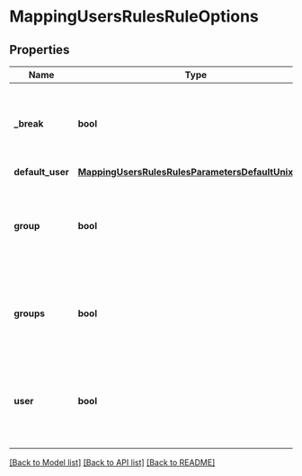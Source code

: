 # MappingUsersRulesRuleOptions

## Properties
Name | Type | Description | Notes
------------ | ------------- | ------------- | -------------
**_break** | **bool** | If true, and the rule was applied successfully, stop processing further. | [optional] 
**default_user** | [**MappingUsersRulesRulesParametersDefaultUnixUser**](MappingUsersRulesRulesParametersDefaultUnixUser.md) |  | [optional] 
**group** | **bool** | If true, the primary GID and primary group SID should be copied to the existing credential. | [optional] 
**groups** | **bool** | If true, all additional identifiers should be copied to the existing credential. | [optional] 
**user** | **bool** | If true, the primary UID and primary user SID should be copied to the existing credential. | [optional] 

[[Back to Model list]](../README.md#documentation-for-models) [[Back to API list]](../README.md#documentation-for-api-endpoints) [[Back to README]](../README.md)


